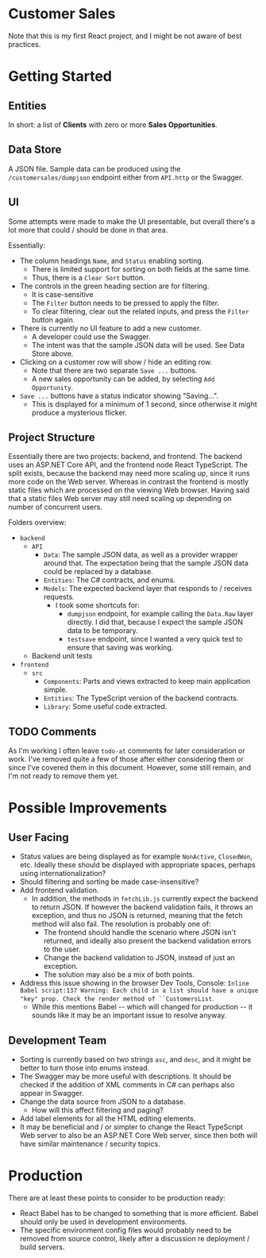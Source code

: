 # Customer Sales

Note that this is my first React project, and I might be not aware of best practices.

# Getting Started

## Entities

In short: a list of **Clients** with zero or more **Sales Opportunities**.

## Data Store

A JSON file. Sample data can be produced using the `/customersales/dumpjson` endpoint either from `API.http` or the Swagger.

## UI

Some attempts were made to make the UI presentable, but overall there's a lot more that could / should be done in that area.

Essentially:
- The column headings `Name`, and `Status` enabling sorting.
  - There is limited support for sorting on both fields at the same time.
  - Thus, there is a `Clear Sort` button.
- The controls in the green heading section are for filtering.
  - It is case-sensitive
  - The `Filter` button needs to be pressed to apply the filter.
  - To clear filtering, clear out the related inputs, and press the `Filter` button again.
- There is currently no UI feature to add a new customer.
  - A developer could use the Swagger.
  - The intent was that the sample JSON data will be used. See Data Store above. 
- Clicking on a customer row will show / hide an editing row.
  - Note that there are two separate `Save ...` buttons.
  - A new sales opportunity can be added, by selecting `Add Opportunity`.
- `Save ...` buttons have a status indicator showing "Saving...".
  - This is displayed for a minimum of 1 second, since otherwise it might produce a mysterious flicker.

## Project Structure

Essentially there are two projects: backend, and frontend. The backend uses an ASP.NET Core API, and the frontend node React TypeScript. The split exists, because the backend may need more scaling up, since it runs more code on the Web server. Whereas in contrast the frontend is mostly static files which are processed on the viewing Web browser. Having said that a static files Web server may still need scaling up depending on number of concurrent users.

Folders overview:
- `backend`
  - `API`
    - `Data`: The sample JSON data, as well as a provider wrapper around that. The expectation being that the sample JSON data could be replaced by a database.
    - `Entities`: The C# contracts, and enums.
    - `Models`: The expected backend layer that responds to / receives requests.
      - I took some shortcuts for:
        - `dumpjson` endpoint, for example calling the `Data.Raw` layer directly. I did that, because I expect the sample JSON data to be temporary.
        - `testsave` endpoint, since I wanted a very quick test to ensure that saving was working.
  - Backend unit tests
- `frontend`
  - `src`
    - `Components`: Parts and views extracted to keep main application simple.
    - `Entities`: The TypeScript version of the backend contracts.
    - `Library`: Some useful code extracted.

## TODO Comments

As I'm working I often leave `todo-at` comments for later consideration or work. I've removed quite a few of those after either considering them or since I've covered them in this document. However, some still remain, and I'm not ready to remove them yet. 

# Possible Improvements

## User Facing

- Status values are being displayed as for example `NonActive`, `ClosedWon`, etc. Ideally these should be displayed with appropriate spaces, perhaps using internationalization?
- Should filtering and sorting be made case-insensitive?
- Add frontend validation.
  - In addition, the methods in `fetchLib.js` currently expect the backend to return JSON. If however the backend validation fails, it throws an exception, and thus no JSON is returned, meaning that the fetch method will also fail. The resolution is probably one of:
    - The frontend should handle the scenario where JSON isn't returned, and ideally also present the backend validation errors to the user.
    - Change the backend validation to JSON, instead of just an exception.
    - The solution may also be a mix of both points.
- Address this issue showing in the browser Dev Tools, Console: `Inline Babel script:137 Warning: Each child in a list should have a unique "key" prop. Check the render method of ``CustomersList`.
  - While this mentions Babel -- which will changed for production -- it sounds like it may be an important issue to resolve anyway.

## Development Team

- Sorting is currently based on two strings `asc`, and `desc`, and it might be better to turn those into enums instead.
- The Swagger may be more useful with descriptions. It should be checked if the addition of XML comments in C# can perhaps also appear in Swagger.
- Change the data source from JSON to a database.
  - How will this affect filtering and paging?
- Add label elements for all the HTML editing elements.
- It may be beneficial and / or simpler to change the React TypeScript Web server to also be an ASP.NET Core Web server, since then both will have similar maintenance / security topics.

# Production

There are at least these points to consider to be production ready:

- React Babel has to be changed to something that is more efficient. Babel should only be used in development environments. 
- The specific environment config files would probably need to be removed from source control, likely after a discussion re deployment / build servers. 
